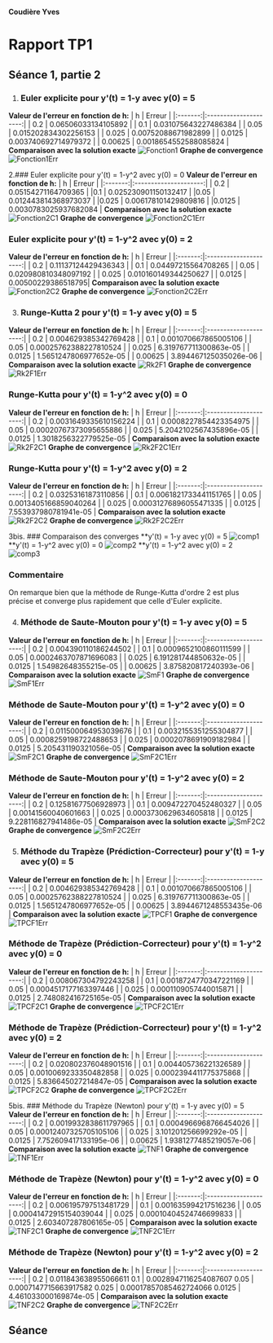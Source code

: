 **Coudière Yves**
# Rapport TP1
## Séance 1, partie 2
 1. ### Euler explicite pour y'(t) = 1-y avec y(0) = 5
**Valeur de l'erreur en fonction de h:**
| h       | Erreur                |
|:-------:|:---------------------:|
| 0.2     | 0.06506033134105892   |
| 0.1     | 0.031075643227486384  |
| 0.05    | 0.015202834302256153  |
| 0.025   | 0.00752088671982899   |
| 0.0125  | 0.003740692714979372  |
| 0.00625 | 0.0018654552588085824 |
**Comparaison avec la solution exacte**
![Fonction1](https://github.com/ThomasPhilibert0/cours/tree/master/TP1%20UPICI/tp1/img/EulerExF1.png)
**Graphe de convergence**
![Fonction1Err](https://github.com/ThomasPhilibert0/cours/tree/master/TP1%20UPICI/tp1/img/EulerExF1Err.png)

 2.### Euler explicite pour y'(t) = 1-y^2 avec y(0) = 0
 **Valeur de l'erreur en fonction de h:**
 | h       | Erreur                |
 |:-------:|:---------------------:|
 | 0.2 | 0.05154271164709365 |
 |0.1 | 0.025230901150132417 |
 |0.05 | 0.012443814368973037 |
 |0.025 | 0.006178101429809816 |
 |0.0125 | 0.0030783025937682084  |
 **Comparaison avec la solution exacte**
 ![Fonction2C1](https://github.com/ThomasPhilibert0/cours/tree/master/TP1%20UPICI/tp1/img/EulerExF2C1.png)
 **Graphe de convergence**
 ![Fonction2C1Err](https://github.com/ThomasPhilibert0/cours/tree/master/TP1%20UPICI/tp1/img/EulerExF2C1Err.png)

 ### Euler explicite pour y'(t) = 1-y^2 avec y(0) = 2
 **Valeur de l'erreur en fonction de h:**
 | h       | Erreur                |
 |:-------:|:---------------------:|
 | 0.2 | 0.11137124429436343 |
 | 0.1 | 0.04497215564708265 |
 | 0.05 | 0.020980810348097192 |
 | 0.025 | 0.010160149344250627 |
 | 0.0125 | 0.00500229386518795|
 **Comparaison avec la solution exacte**
 ![Fonction2C2](https://github.com/ThomasPhilibert0/cours/tree/master/TP1%20UPICI/tp1/img/EulerExF2C2.png)
 **Graphe de convergence**
 ![Fonction2C2Err](https://github.com/ThomasPhilibert0/cours/tree/master/TP1%20UPICI/tp1/img/EulerExF2C2Err.png)

 3. ### Runge-Kutta 2 pour y'(t) = 1-y avec y(0) = 5
 **Valeur de l'erreur en fonction de h:**
 | h       | Erreur                |
 |:-------:|:---------------------:|
 | 0.2 | 0.004629385342769428 |
 | 0.1 | 0.001070667865005106 |
 | 0.05 | 0.00025762388227810524 |
 | 0.025 | 6.319767711300863e-05 |
 | 0.0125 | 1.5651247806977652e-05 |
 | 0.00625 | 3.894467125035026e-06 |
 **Comparaison avec la solution exacte**
 ![Rk2F1](https://github.com/ThomasPhilibert0/cours/tree/master/TP1%20UPICI/tp1/img/RK2F1.png)
 **Graphe de convergence**
 ![Rk2F1Err](https://github.com/ThomasPhilibert0/cours/tree/master/TP1%20UPICI/tp1/img/RK2F1Err.png)

 ### Runge-Kutta pour y'(t) = 1-y^2 avec y(0) = 0
 **Valeur de l'erreur en fonction de h:**
 | h       | Erreur                |
 |:-------:|:---------------------:|
 | 0.2 | 0.0031649335610156224 |
 | 0.1 | 0.0008227854423354975 |
 | 0.05 | 0.00020767373095655886 |
 | 0.025 | 5.2042102567435896e-05 |
 | 0.0125 | 1.3018256322779525e-05 |
 **Comparaison avec la solution exacte**
 ![Rk2F2C1](https://github.com/ThomasPhilibert0/cours/tree/master/TP1%20UPICI/tp1/img/RK2F2C1.png)
 **Graphe de convergence**
 ![Rk2F2C1Err](https://github.com/ThomasPhilibert0/cours/tree/master/TP1%20UPICI/tp1/img/RK2F2C1Err.png)

 ### Runge-Kutta pour y'(t) = 1-y^2 avec y(0) = 2
 **Valeur de l'erreur en fonction de h:**
 | h       | Erreur                |
 |:-------:|:---------------------:|
 | 0.2 | 0.03253161873110856 |
 | 0.1 | 0.0061821733441151765 |
 | 0.05 | 0.0013405166859040264 |
 | 0.025 | 0.00031276896055471335 |
 | 0.0125 | 7.553937980781941e-05 |
 **Comparaison avec la solution exacte**
 ![Rk2F2C2](https://github.com/ThomasPhilibert0/cours/tree/master/TP1%20UPICI/tp1/img/RK2F2C2.png)
 **Graphe de convergence**
 ![Rk2F2C2Err](https://github.com/ThomasPhilibert0/cours/tree/master/TP1%20UPICI/tp1/img/RK2F2C2Err.png)

 3bis. ### Comparaison des converges
 **y'(t) = 1-y avec y(0) = 5
 ![comp1](https://github.com/ThomasPhilibert0/cours/tree/master/TP1%20UPICI/tp1/img/CompF1.png)
 **y'(t) = 1-y^2 avec y(0) = 0
 ![comp2](https://github.com/ThomasPhilibert0/cours/tree/master/TP1%20UPICI/tp1/img/CompF2C1.png)
 **y'(t) = 1-y^2 avec y(0) = 2
 ![comp3](https://github.com/ThomasPhilibert0/cours/tree/master/TP1%20UPICI/tp1/img/CompF2C2.png)

 ### Commentaire
On remarque bien que la méthode de Runge-Kutta d'ordre 2 est plus précise et converge plus rapidement que celle d'Euler explicite.

 4. ### Méthode de Saute-Mouton pour y'(t) = 1-y avec y(0) = 5
 **Valeur de l'erreur en fonction de h:**
 | h       | Erreur                |
 |:-------:|:---------------------:|
 | 0.2 | 0.004390110186244502 |
 | 0.1 | 0.0009652100860111599 |
 | 0.05 | 0.0002463707871696083 |
 | 0.025 | 6.191281744850632e-05 |
 | 0.0125 | 1.54982648355215e-05 |
 | 0.00625 | 3.875820817240393e-06 |
 **Comparaison avec la solution exacte**
 ![SmF1](https://github.com/ThomasPhilibert0/cours/tree/master/TP1%20UPICI/tp1/img/SMF1.png)
 **Graphe de convergence**
 ![SmF1Err](https://github.com/ThomasPhilibert0/cours/tree/master/TP1%20UPICI/tp1/img/SMF1Err.png)

 ### Méthode de Saute-Mouton pour y'(t) = 1-y^2 avec y(0) = 0
 **Valeur de l'erreur en fonction de h:**
 | h       | Erreur                |
 |:-------:|:---------------------:|
 | 0.2 | 0.011500064953039676 |
 | 0.1 | 0.0032155351255304877 |
 | 0.05 | 0.0008259198722488653 |
 | 0.025 | 0.0002078691909182984 |
 | 0.0125 | 5.205431190321056e-05 |
 **Comparaison avec la solution exacte**
 ![SmF2C1](https://github.com/ThomasPhilibert0/cours/tree/master/TP1%20UPICI/tp1/img/SMF2C1.png)
 **Graphe de convergence**
 ![SmF2C1Err](https://github.com/ThomasPhilibert0/cours/tree/master/TP1%20UPICI/tp1/img/SMF2C1Err.png)

 ### Méthode de Saute-Mouton pour y'(t) = 1-y^2 avec y(0) = 2
 **Valeur de l'erreur en fonction de h:**
 | h       | Erreur                |
 |:-------:|:---------------------:|
 | 0.2 | 0.12581677506928973 |
 | 0.1 | 0.009472270452480327 |
 | 0.05 | 0.00141560040601663 |
 | 0.025 | 0.0003730629634605818 |
 | 0.0125 | 9.228116827941486e-05 |
 **Comparaison avec la solution exacte**
 ![SmF2C2](https://github.com/ThomasPhilibert0/cours/tree/master/TP1%20UPICI/tp1/img/SMF2C2.png)
 **Graphe de convergence**
 ![SmF2C2Err](https://github.com/ThomasPhilibert0/cours/tree/master/TP1%20UPICI/tp1/img/SMF2C2Err.png)

 5. ### Méthode du Trapèze (Prédiction-Correcteur) pour y'(t) = 1-y avec y(0) = 5
  **Valeur de l'erreur en fonction de h:**
 | h       | Erreur                |
 |:-------:|:---------------------:|
 | 0.2 | 0.004629385342769428 |
 | 0.1 | 0.001070667865005106 |
 | 0.05 | 0.00025762388227810524 |
 | 0.025 | 6.319767711300863e-05 |
 | 0.0125 | 1.5651247806977652e-05 |
 | 0.00625 | 3.8944671248553435e-06 |
 **Comparaison avec la solution exacte**
 ![TPCF1](https://github.com/ThomasPhilibert0/cours/tree/master/TP1%20UPICI/tp1/img/TPCF1.png)
 **Graphe de convergence**
 ![TPCF1Err](https://github.com/ThomasPhilibert0/cours/tree/master/TP1%20UPICI/tp1/img/TPCF1Err.png)

 ### Méthode de Trapèze (Prédiction-Correcteur) pour y'(t) = 1-y^2 avec y(0) = 0
  **Valeur de l'erreur en fonction de h:**
 | h       | Erreur                |
 |:-------:|:---------------------:|
 | 0.2 | 0.008067304792243258 |
 | 0.1 | 0.0018724770347221169 |
 | 0.05 | 0.0004517177163397446 |
 | 0.025 | 0.0001109057440015871 |
 | 0.0125 | 2.748082416725165e-05 |
 **Comparaison avec la solution exacte**
 ![TPCF2C1](https://github.com/ThomasPhilibert0/cours/tree/master/TP1%20UPICI/tp1/img/TPCF2C1.png)
 **Graphe de convergence**
 ![TPCF2C1Err](https://github.com/ThomasPhilibert0/cours/tree/master/TP1%20UPICI/tp1/img/TPCF2C1Err.png)

 ### Méthode de Trapèze (Prédiction-Correcteur) pour y'(t) = 1-y^2 avec y(0) = 2
 **Valeur de l'erreur en fonction de h:**
 | h       | Erreur                |
 |:-------:|:---------------------:|
 | 0.2 | 0.020802376048901516 |
 | 0.1 | 0.004405736221326589 |
 | 0.05 | 0.0010069233350482858 |
 | 0.025 | 0.0002394411775375868 |
 | 0.0125 | 5.836645027214847e-05 |
 **Comparaison avec la solution exacte**
 ![TPCF2C2](https://github.com/ThomasPhilibert0/cours/tree/master/TP1%20UPICI/tp1/img/TPCF2C2.png)
 **Graphe de convergence**
 ![TPCF2C2Err](https://github.com/ThomasPhilibert0/cours/tree/master/TP1%20UPICI/tp1/img/TPCF2C2Err.png)

 5bis. ### Méthode du Trapèze (Newton) pour y'(t) = 1-y avec y(0) = 5
  **Valeur de l'erreur en fonction de h:**
 | h       | Erreur                |
 |:-------:|:---------------------:|
 | 0.2 | 0.0019932838611797965 |
 | 0.1 | 0.0004966968766454026 |
 | 0.05 | 0.00012407325705105106 |
 | 0.025 | 3.101201256699292e-05 |
 | 0.0125 | 7.752609417133195e-06 |
 | 0.00625 | 1.9381277485219057e-06 |
 **Comparaison avec la solution exacte**
 ![TNF1](https://github.com/ThomasPhilibert0/cours/tree/master/TP1%20UPICI/tp1/img/TPNF1.png)
 **Graphe de convergence**
 ![TNF1Err](https://github.com/ThomasPhilibert0/cours/tree/master/TP1%20UPICI/tp1/img/TNF1Err.png)

 ### Méthode de Trapèze (Newton) pour y'(t) = 1-y^2 avec y(0) = 0
  **Valeur de l'erreur en fonction de h:**
 | h       | Erreur                |
 |:-------:|:---------------------:|
 | 0.2 | 0.006195797513481729 |
 | 0.1 | 0.001635994217516236 |
 | 0.05 | 0.00041472915154039044 |
 | 0.025 | 0.00010404524746699833 |
 | 0.0125 | 2.603407287806165e-05 |
 **Comparaison avec la solution exacte**
 ![TNF2C1](https://github.com/ThomasPhilibert0/cours/tree/master/TP1%20UPICI/tp1/img/TNF2C1.png)
 **Graphe de convergence**
 ![TNF2C1Err](https://github.com/ThomasPhilibert0/cours/tree/master/TP1%20UPICI/tp1/img/TNF2C1Err.png)

 ### Méthode de Trapèze (Newton) pour y'(t) = 1-y^2 avec y(0) = 2
 **Valeur de l'erreur en fonction de h:**
 | h       | Erreur                |
 |:-------:|:---------------------:|
 | 0.2 | 0.011843638955066611
0.1 | 0.0028947116254087607
0.05 | 0.0007147715663917582
0.025 | 0.00017857085462724066
0.0125 | 4.461033000169874e-05 |
 **Comparaison avec la solution exacte**
 ![TNF2C2](https://github.com/ThomasPhilibert0/cours/tree/master/TP1%20UPICI/tp1/img/TNF2C2.png)
 **Graphe de convergence**
 ![TNF2C2Err](https://github.com/ThomasPhilibert0/cours/tree/master/TP1%20UPICI/tp1/img/TNF2C2Err.png)




## Séance 
